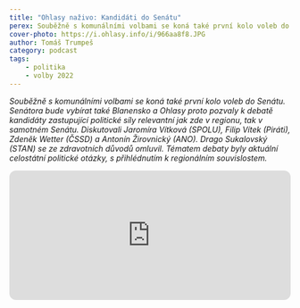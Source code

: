 ```yaml
---
title: "Ohlasy naživo: Kandidáti do Senátu"
perex: Souběžně s komunálními volbami se koná také první kolo voleb do Senátu. Senátora bude vybírat také Blanensko a Ohlasy proto pozvaly k debatě kandidáty zastupující politické síly relevantní jak zde v regionu, tak v samotném Senátu.
cover-photo: https://i.ohlasy.info/i/966aa8f8.JPG
author: Tomáš Trumpeš
category: podcast
tags:
    - politika
    - volby 2022
---
```


*Souběžně s komunálními volbami se koná také první kolo voleb do Senátu. Senátora bude vybírat také Blanensko a Ohlasy proto pozvaly k debatě kandidáty zastupující politické síly relevantní jak zde v regionu, tak v samotném Senátu. Diskutovali Jaromíra Vítková (SPOLU), Filip Vítek (Piráti), Zdeněk Wetter (ČSSD) a Antonín Žirovnický (ANO). Drago Sukalovský (STAN) se ze zdravotních důvodů omluvil. Tématem debaty byly aktuální celostátní politické otázky, s přihlédnutím k regionálním souvislostem.*

<iframe style="border-radius:12px" src="https://open.spotify.com/embed/episode/1s3TboJAo2buIoENhmf2vp" width="100%" height="232" frameBorder="0" allowfullscreen="" allow="autoplay; clipboard-write; encrypted-media; fullscreen; picture-in-picture"></iframe>